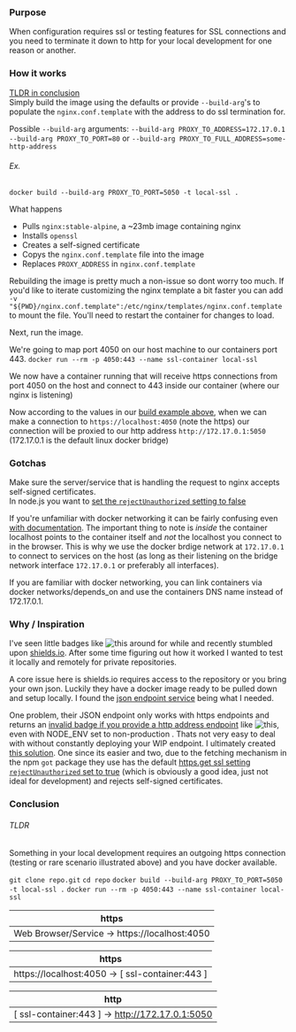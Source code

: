 ### Purpose  
When configuration requires ssl or testing features for SSL connections and you need to terminate it down to http for your local development for one reason or another.

### How it works  
[TLDR in conclusion](#TLDR)  
Simply build the image using the defaults or provide `--build-arg`'s to populate the `nginx.conf.template` with the address to do ssl termination for.

Possible `--build-arg` arguments:
`--build-arg PROXY_TO_ADDRESS=172.17.0.1`
`--build-arg PROXY_TO_PORT=80`
or
`--build-arg PROXY_TO_FULL_ADDRESS=some-http-address`

###### Ex.
`docker build --build-arg PROXY_TO_PORT=5050 -t local-ssl .`

What happens  
- Pulls `nginx:stable-alpine`, a ~23mb image containing nginx
- Installs `openssl`
- Creates a self-signed certificate
- Copys the `nginx.conf.template` file into the image
- Replaces `PROXY_ADDRESS` in `nginx.conf.template`

Rebuilding the image is pretty much a non-issue so dont worry too much. If you'd like to iterate customizing the nginx template a bit faster you can add `-v "${PWD}/nginx.conf.template":/etc/nginx/templates/nginx.conf.template` to mount the file. You'll need to restart the container for changes to load.  

Next, run the image.  

We're going to map port 4050 on our host machine to our containers port 443.
`docker run --rm -p 4050:443 --name ssl-container local-ssl`

We now have a container running that will receive https connections from port 4050 on the host and connect to 443 inside our container (where our nginx is listening)

Now according to the values in our [build example above](#ex.), when we can make a connection to `https://localhost:4050` (note the https) our connection will be proxied to our http address `http://172.17.0.1:5050` (172.17.0.1 is the default linux docker bridge)

### Gotchas
Make sure the server/service that is handling the request to nginx accepts self-signed certificates.  
In node.js you want to [set the `rejectUnauthorized` setting to false](https://nodejs.org/api/https.html#https_https_request_url_options_callback)

If you're unfamiliar with docker networking it can be fairly confusing even [with documentation](https://docs.docker.com/network/network-tutorial-standalone/). The important thing to note is *inside* the container localhost points to the container itself and *not* the localhost you connect to in the browser. This is why we use the docker brdige network at `172.17.0.1` to connect to services on the host (as long as their listening on the bridge network interface `172.17.0.1` or preferably all interfaces).

If you are familiar with docker networking, you can link containers via docker networks/depends_on and use the containers DNS name instead of 172.17.0.1.


### Why / Inspiration
I've seen little badges like ![this](https://img.shields.io/badge/Sample-Badge-blue) around for while and recently stumbled upon [shields.io](https://shields.io). After some time figuring out how it worked I wanted to test it locally and remotely for private repositories.  

A core issue here is shields.io requires access to the repository or you bring your own json. Luckily they have a docker image ready to be pulled down and setup locally. I found the [json endpoint service](https://shields.io/endpoint) being what I needed.

One problem, their JSON endpoint only works with https endpoints and returns an [invalid badge if you provide a http address endpoint](https://github.com/badges/shields/blob/master/services/endpoint/endpoint.service.js#L64-L66) like ![this](https://img.shields.io/endpoint?url=http%3A%2F%2Flocalhost%2Fjsonendpoint), even with NODE_ENV set to non-production . Thats not very easy to deal with without constantly deploying your WIP endpoint. I ultimately created [this solution](https://gitlab.codeopensrc.com/kc/kc.app.website/-/snippets/24). One since its easier and two, due to the fetching mechanism in the npm `got` package they use has the default [https.get ssl setting `rejectUnauthorized` set to true](https://nodejs.org/api/https.html#https_https_request_url_options_callback) (which is obviously a good idea, just not ideal for development) and rejects self-signed certificates. 

### Conclusion
###### TLDR
Something in your local development requires an outgoing https connection (testing or rare scenario illustrated above) and you have docker available.

`git clone repo.git`
`cd repo`
`docker build --build-arg PROXY_TO_PORT=5050 -t local-ssl .`
`docker run --rm -p 4050:443 --name ssl-container local-ssl`  


|https|
|---|
| Web Browser/Service -> https://localhost:4050 |

|https|
|---|
| https://localhost:4050 -> [ ssl-container:443 ] |

|http|
|---|
| [ ssl-container:443 ] -> http://172.17.0.1:5050 |
